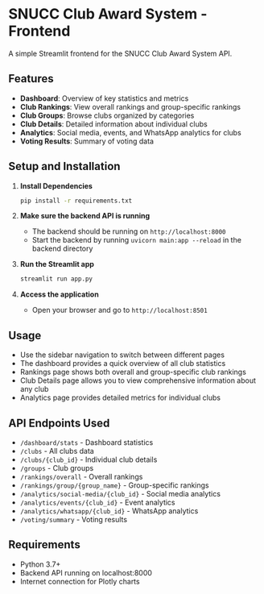 # SNUCC Club Award System - Frontend

A simple Streamlit frontend for the SNUCC Club Award System API.

## Features

- **Dashboard**: Overview of key statistics and metrics
- **Club Rankings**: View overall rankings and group-specific rankings
- **Club Groups**: Browse clubs organized by categories
- **Club Details**: Detailed information about individual clubs
- **Analytics**: Social media, events, and WhatsApp analytics for clubs
- **Voting Results**: Summary of voting data

## Setup and Installation

1. **Install Dependencies**
   ```bash
   pip install -r requirements.txt
   ```

2. **Make sure the backend API is running**
   - The backend should be running on `http://localhost:8000`
   - Start the backend by running `uvicorn main:app --reload` in the backend directory

3. **Run the Streamlit app**
   ```bash
   streamlit run app.py
   ```

4. **Access the application**
   - Open your browser and go to `http://localhost:8501`

## Usage

- Use the sidebar navigation to switch between different pages
- The dashboard provides a quick overview of all club statistics
- Rankings page shows both overall and group-specific club rankings
- Club Details page allows you to view comprehensive information about any club
- Analytics page provides detailed metrics for individual clubs

## API Endpoints Used

- `/dashboard/stats` - Dashboard statistics
- `/clubs` - All clubs data
- `/clubs/{club_id}` - Individual club details
- `/groups` - Club groups
- `/rankings/overall` - Overall rankings
- `/rankings/group/{group_name}` - Group-specific rankings
- `/analytics/social-media/{club_id}` - Social media analytics
- `/analytics/events/{club_id}` - Event analytics
- `/analytics/whatsapp/{club_id}` - WhatsApp analytics
- `/voting/summary` - Voting results

## Requirements

- Python 3.7+
- Backend API running on localhost:8000
- Internet connection for Plotly charts
